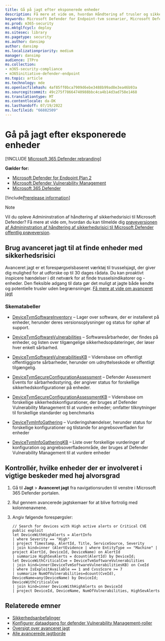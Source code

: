 ```yaml
---
title: Gå på jagt efter eksponerede enheder
description: Få mere at vide om, hvordan Håndtering af trusler og sikkerhedsrisici kan bruges til at hjælpe sikkerhedsadministratorer, it-administratorer og SecOps med at samarbejde.
keywords: Microsoft Defender for Endpoint-tvm scenarier, Microsoft Defender for Endpoint, tvm, tvm scenarier, reducere trussel & sårbarhed eksponering, reducere trussel og sårbarhed, forbedre sikkerhedskonfiguration, øge Microsoft Secure Score for devices, øge trussel & sårbarhed Microsoft Secure Score for enheder, Microsoft Secure Score for Devices, exposure score, security controls
ms.prod: m365-security
ms.mktglfcycl: deploy
ms.sitesec: library
ms.pagetype: security
ms.author: dansimp
author: dansimp
ms.localizationpriority: medium
manager: dansimp
audience: ITPro
ms.collection:
- m365-security-compliance
- m365initiative-defender-endpoint
ms.topic: article
ms.technology: mde
ms.openlocfilehash: 4af85ff0bca7909d6ebe3488b99ad8e3ea46b93a
ms.sourcegitcommit: 49c275f78664740988bbc4ca4b14d3ad758e1468
ms.translationtype: MT
ms.contentlocale: da-DK
ms.lasthandoff: 07/19/2022
ms.locfileid: "66882509"
---
```

# <a name="hunt-for-exposed-devices"></a>Gå på jagt efter eksponerede enheder

[!INCLUDE [Microsoft 365 Defender rebranding](../../includes/microsoft-defender.md)]

**Gælder for:**

- [Microsoft Defender for Endpoint Plan 2](https://go.microsoft.com/fwlink/?linkid=2154037)
- [Microsoft Defender Vulnerability Management](index.yml)
- [Microsoft 365 Defender](https://go.microsoft.com/fwlink/?linkid=2118804)

[!include[Prerelease information](../../includes/prerelease.md)]

>[!Note]
> Vil du opleve Admininstration af håndtering af sikkerhedsrisici til Microsoft Defender? Få mere at vide om, hvordan du kan tilmelde dig [prøveversionen af Admininstration af håndtering af sikkerhedsrisici til Microsoft Defender offentlig prøveversion](../defender-vulnerability-management/get-defender-vulnerability-management.md).

## <a name="use-advanced-hunting-to-find-devices-with-vulnerabilities"></a>Brug avanceret jagt til at finde enheder med sikkerhedsrisici

Avanceret jagt er et forespørgselsbaseret værktøj til trusselsjagt, der giver dig mulighed for at udforske op til 30 dages rådata. Du kan proaktivt inspicere hændelser i dit netværk for at finde trusselsindikatorer og -enheder. Den fleksible adgang til data gør det muligt at jagte både kendte og potentielle trusler uden begrænsninger. [Få mere at vide om avanceret jagt](../defender-endpoint/advanced-hunting-overview.md)

### <a name="schema-tables"></a>Skematabeller

- [DeviceTvmSoftwareInventory](../defender/advanced-hunting-devicetvmsoftwareinventory-table.md) – Lager over software, der er installeret på enheder, herunder deres versionsoplysninger og status for ophør af support.

- [DeviceTvmSoftwareVulnerabilities](../defender/advanced-hunting-devicetvmsoftwarevulnerabilities-table.md) – Softwaresårbarheder, der findes på enheder, og listen over tilgængelige sikkerhedsopdateringer, der løser hver enkelt sårbarhed.
- [DeviceTvmSoftwareVulnerabilitiesKB](../defender/advanced-hunting-devicetvmsoftwarevulnerabilitieskb-table.md) – Vidensbase om offentligt offentliggjorte sårbarheder, herunder om udnyttelseskode er offentligt tilgængelig.

- [DeviceTvmSecureConfigurationAssessment](../defender/advanced-hunting-devicetvmsecureconfigurationassessment-table.md) – Defender Assessment Events for sårbarhedsstyring, der angiver status for forskellige sikkerhedskonfigurationer på enheder.

- [DeviceTvmSecureConfigurationAssessmentKB](../defender/advanced-hunting-devicetvmsecureconfigurationassessmentkb-table.md) – Vidensbase om forskellige sikkerhedskonfigurationer, der bruges af Defender Vulnerability Management til at vurdere enheder; omfatter tilknytninger til forskellige standarder og benchmarks
- [DeviceTvmInfoGathering](../defender/advanced-hunting-devicetvminfogathering-table.md) – Vurderingshændelser, herunder status for forskellige konfigurationer og tilstande for angrebsoverfladen for enheder
- [DeviceTvmInfoGatheringKB](../defender/advanced-hunting-devicetvminfogatheringkb-table.md) – Liste over forskellige vurderinger af konfiguration og angrebsoverfladeområde, der bruges af Defender Vulnerability Management til at vurdere enheder

## <a name="check-which-devices-are-involved-in-high-severity-alerts"></a>Kontrollér, hvilke enheder der er involveret i vigtige beskeder med høj alvorsgrad

1. Gå til **Jagt** \> **Avanceret jagt** fra navigationsruden til venstre i Microsoft 365 Defender portalen.

2. Rul gennem avancerede jagtskemaer for at blive fortrolig med kolonnenavnene.

3. Angiv følgende forespørgsler:

    ```kusto
    // Search for devices with High active alerts or Critical CVE public exploit
    let DeviceWithHighAlerts = AlertInfo
    | where Severity == "High"
    | project Timestamp, AlertId, Title, ServiceSource, Severity
    | join kind=inner (AlertEvidence | where EntityType == "Machine" | project AlertId, DeviceId, DeviceName) on AlertId
    | summarize HighSevAlerts = dcount(AlertId) by DeviceId;
    let DeviceWithCriticalCve = DeviceTvmSoftwareVulnerabilities
    | join kind=inner(DeviceTvmSoftwareVulnerabilitiesKB) on CveId
    | where IsExploitAvailable == 1 and CvssScore >= 7
    | summarize NumOfVulnerabilities=dcount(CveId),
    DeviceName=any(DeviceName) by DeviceId;
    DeviceWithCriticalCve
    | join kind=inner DeviceWithHighAlerts on DeviceId
    | project DeviceId, DeviceName, NumOfVulnerabilities, HighSevAlerts
    ```

## <a name="related-topics"></a>Relaterede emner

- [Sikkerhedsanbefalinger](tvm-security-recommendation.md)
- [Konfigurer dataadgang for defender Vulnerability Management-roller](../defender-endpoint/user-roles.md#create-roles-and-assign-the-role-to-an-azure-active-directory-group)
- [Oversigt over avanceret jagt](/windows/security/threat-protection/microsoft-defender-atp/advanced-hunting-overview)
- [Alle avancerede jagtborde](/microsoft-365/security/defender-endpoint/advanced-hunting-schema-reference)

